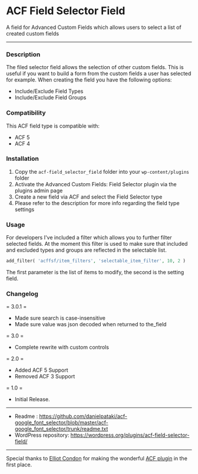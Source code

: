 # ACF Field Selector Field

A field for Advanced Custom Fields which allows users to select a list of created custom fields

-----------------------

### Description

The filed selector field allows the selection of other custom fields. This is useful if you want to build a form from the custom fields a user has selected for example. When creating the field you have the following options:

* Include/Exclude Field Types
* Include/Exclude Field Groups

### Compatibility

This ACF field type is compatible with:

* ACF 5
* ACF 4


### Installation

1. Copy the `acf-field_selector_field` folder into your `wp-content/plugins` folder
2. Activate the Advanced Custom Fields: Field Selector plugin via the plugins admin page
3. Create a new field via ACF and select the Field Selector type
4. Please refer to the description for more info regarding the field type settings

### Usage

For developers I've included a filter which allows you to further filter selected fields. At the moment this filter is used to make sure that included and excluded types and groups are reflected in the selectable list.

```php
add_filter( 'acffsf/item_filters', 'selectable_item_filter', 10, 2 )
```

The first parameter is the list of items to modify, the second is the setting field.


### Changelog

= 3.0.1 =
* Made sure search is case-insensitive
* Made sure value was json decoded when returned to the_field

= 3.0 =
* Complete rewrite with custom controls

= 2.0 =
* Added ACF 5 Support
* Removed ACF 3 Support

= 1.0 =
* Initial Release.

-----------------------

* Readme : https://github.com/danielpataki/acf-google_font_selector/blob/master/acf-google_font_selector/trunk/readme.txt
* WordPress repository: https://wordpress.org/plugins/acf-field-selector-field/

-----------------------

Special thanks to [Elliot Condon](http://elliotcondon.com) for making the wonderful [ACF plugin](advancedcustomfields.com) in the first place.
